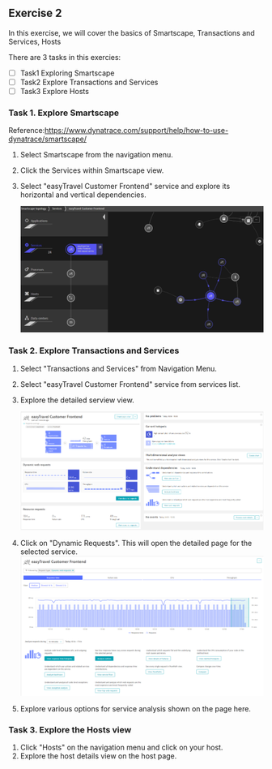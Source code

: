 ## Exercise 2
In this exercise, we will cover the basics of Smartscape, Transactions and Services, Hosts

There are 3 tasks in this exercies:
- [ ] Task1 Exploring Smartscape
- [ ] Task2 Explore Transactions and Services
- [ ] Task3 Explore Hosts

### Task 1. Explore Smartscape

Reference:https://www.dynatrace.com/support/help/how-to-use-dynatrace/smartscape/ 

1. Select Smartscape from the navigation menu.
2. Click the Services within Smartscape view.
3. Select "easyTravel Customer Frontend" service and explore its horizontal and vertical dependencies.

   ![Deploy](https://github.com/jsharma19/gettingstarted_hotsession/blob/master/assets/108-Smartscape.JPG)

  
### Task 2. Explore Transactions and Services

1. Select "Transactions and Services" from Navigation Menu.
2. Select "easyTravel Customer Frontend" service from services list. 
3. Explore the detailed serview view.

   ![Deploy](https://github.com/jsharma19/gettingstarted_hotsession/blob/master/assets/Service%20Overview.PNG)

3. Click on "Dynamic Requests". This will open the detailed page for the selected service.
   ![Deploy](https://github.com/jsharma19/gettingstarted_hotsession/blob/master/assets/ServiceAnalysis-111.PNG)
   
4. Explore various options for service analysis shown on the page here.   

### Task 3. Explore the Hosts view

1. Click "Hosts" on the navigation menu and click on your host. 
2. Explore the host details view on the host page.
